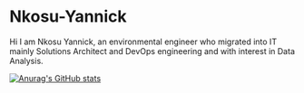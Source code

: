 # Nkosu-Yannick

Hi I am Nkosu Yannick, an environmental engineer who migrated into IT mainly Solutions Architect and DevOps engineering and with interest in Data Analysis.

[![Anurag's GitHub stats](https://github-readme-stats.vercel.app/api?username=nkosunick)](https://github.com/anuraghazra/github-readme-stats)
